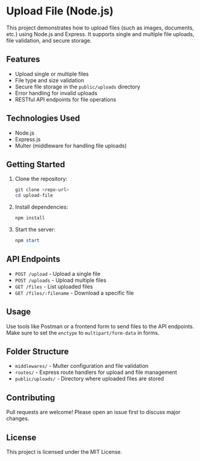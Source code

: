 # Upload File (Node.js)

This project demonstrates how to upload files (such as images, documents, etc.) using Node.js and Express. It supports single and multiple file uploads, file validation, and secure storage.

## Features

- Upload single or multiple files
- File type and size validation
- Secure file storage in the `public/uploads` directory
- Error handling for invalid uploads
- RESTful API endpoints for file operations

## Technologies Used

- Node.js
- Express.js
- Multer (middleware for handling file uploads)

## Getting Started

1. Clone the repository:
	```powershell
	git clone <repo-url>
	cd upload-file
	```
2. Install dependencies:
	```powershell
	npm install
	```
3. Start the server:
	```powershell
	npm start
	```

## API Endpoints

- `POST /upload` - Upload a single file
- `POST /uploads` - Upload multiple files
- `GET /files` - List uploaded files
- `GET /files/:filename` - Download a specific file

## Usage

Use tools like Postman or a frontend form to send files to the API endpoints. Make sure to set the `enctype` to `multipart/form-data` in forms.

## Folder Structure

- `middlewares/` - Multer configuration and file validation
- `routes/` - Express route handlers for upload and file management
- `public/uploads/` - Directory where uploaded files are stored

## Contributing

Pull requests are welcome! Please open an issue first to discuss major changes.

## License

This project is licensed under the MIT License.
